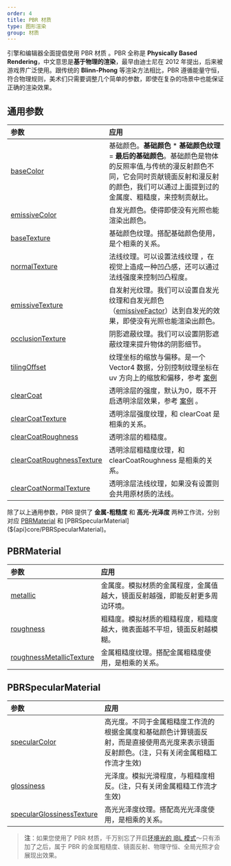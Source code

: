 ```yaml
---
order: 4
title: PBR 材质
type: 图形渲染
group: 材质
---
```


引擎和编辑器全面提倡使用 PBR 材质 。PBR 全称是 **Physically Based Rendering**，中文意思是**基于物理的渲染**，最早由迪士尼在 2012 年提出，后来被游戏界广泛使用。跟传统的 **Blinn-Phong** 等渲染方法相比，PBR 遵循能量守恒，符合物理规则，美术们只需要调整几个简单的参数，即使在复杂的场景中也能保证正确的渲染效果。

<playground src="pbr-helmet.ts"></playground>

## 通用参数

| 参数 | 应用 |
| :-- | :-- |
| [baseColor](${api}core/PBRBaseMaterial#baseColor) | 基础颜色。**基础颜色** \* **基础颜色纹理** = **最后的基础颜色**。基础颜色是物体的反照率值,与传统的漫反射颜色不同，它会同时贡献镜面反射和漫反射的颜色，我们可以通过上面提到过的金属度、粗糙度，来控制贡献比。 |
| [emissiveColor](${api}core/PBRBaseMaterial#emissiveColor) | 自发光颜色。使得即使没有光照也能渲染出颜色。 |
| [baseTexture](${api}core/PBRBaseMaterial#baseTexture) | 基础颜色纹理。搭配基础颜色使用，是个相乘的关系。 |
| [normalTexture](${api}core/PBRBaseMaterial#normalTexture) | 法线纹理。可以设置法线纹理 ，在视觉上造成一种凹凸感，还可以通过法线强度来控制凹凸程度。 |
| [emissiveTexture](${api}core/PBRBaseMaterial#emissiveTexture) | 自发射光纹理。我们可以设置自发光纹理和自发光颜色（[emissiveFactor](${api}core/PBRBaseMaterial#emissiveTexture)）达到自发光的效果，即使没有光照也能渲染出颜色。 |
| [occlusionTexture](${api}core/PBRBaseMaterial#occlusionTexture) | 阴影遮蔽纹理。我们可以设置阴影遮蔽纹理来提升物体的阴影细节。 |
| [tilingOffset](${api}core/PBRBaseMaterial#tilingOffset) | 纹理坐标的缩放与偏移。是一个 Vector4 数据，分别控制纹理坐标在 uv 方向上的缩放和偏移，参考 [案例](${examples}tiling-offset) |
| [clearCoat](${api}core/PBRBaseMaterial#clearCoat) | 透明涂层的强度，默认为0，既不开启透明涂层效果，参考 [案例](${examples}pbr-clearcoat) 。|
| [clearCoatTexture](${api}core/PBRBaseMaterial#clearCoatTexture) | 透明涂层强度纹理，和 clearCoat 是相乘的关系。 |
| [clearCoatRoughness](${api}core/PBRBaseMaterial#clearCoatRoughness) | 透明涂层的粗糙度。|
| [clearCoatRoughnessTexture](${api}core/PBRBaseMaterial#clearCoatRoughnessTexture) | 透明涂层粗糙度纹理，和 clearCoatRoughness 是相乘的关系。 |
| [clearCoatNormalTexture](${api}core/PBRBaseMaterial#clearCoatNormalTexture) | 透明涂层法线纹理，如果没有设置则会共用原材质的法线。|


除了以上通用参数，PBR 提供了 **金属-粗糙度** 和 **高光-光泽度** 两种工作流，分别对应 [PBRMaterial](${api}core/PBRMaterial) 和 [PBRSpecularMaterial](${api}core/PBRSpecularMaterial)。

## PBRMaterial

| 参数 | 应用 |
| :-- | :-- |
| [metallic](${api}core/PBRMaterial#metallic) | 金属度。模拟材质的金属程度，金属值越大，镜面反射越强，即能反射更多周边环境。 |
| [roughness](${api}core/PBRMaterial#roughness) | 粗糙度。模拟材质的粗糙程度，粗糙度越大，微表面越不平坦，镜面反射越模糊。 |
| [roughnessMetallicTexture](${api}core/PBRMaterial#roughnessMetallicTexture) | 金属粗糙度纹理。搭配金属粗糙度使用，是相乘的关系。 |

<playground src="pbr-base.ts"></playground>

## PBRSpecularMaterial

| 参数 | 应用 |
| :-- | :-- |
| [specularColor](${api}core/PBRSpecularMaterial#specularColor) | 高光度。不同于金属粗糙度工作流的根据金属度和基础颜色计算镜面反射，而是直接使用高光度来表示镜面反射颜色。(注，只有关闭金属粗糙工作流才生效) |
| [glossiness](${api}core/PBRSpecularMaterial#glossiness) | 光泽度。模拟光滑程度，与粗糙度相反。(注，只有关闭金属粗糙工作流才生效) |
| [specularGlossinessTexture](${api}core/PBRSpecularMaterial#specularGlossinessTexture) | 高光光泽度纹理。搭配高光光泽度使用，是相乘的关系。 |

> **注**：如果您使用了 PBR 材质，千万别忘了开启[环境光的 IBL 模式](${docs}light-cn#ibl-模式)～只有添加了之后，属于 PBR 的金属粗糙度、镜面反射、物理守恒、全局光照才会展现出效果。